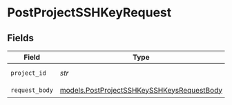 # PostProjectSSHKeyRequest


## Fields

| Field                                                                                          | Type                                                                                           | Required                                                                                       | Description                                                                                    |
| ---------------------------------------------------------------------------------------------- | ---------------------------------------------------------------------------------------------- | ---------------------------------------------------------------------------------------------- | ---------------------------------------------------------------------------------------------- |
| `project_id`                                                                                   | *str*                                                                                          | :heavy_check_mark:                                                                             | Project ID or Slug                                                                             |
| `request_body`                                                                                 | [models.PostProjectSSHKeySSHKeysRequestBody](../models/postprojectsshkeysshkeysrequestbody.md) | :heavy_check_mark:                                                                             | N/A                                                                                            |